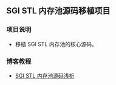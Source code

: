 ## SGI STL 内存池源码移植项目

### 项目说明

- 移植 SGI STL 内存池的核心源码。

### 博客教程

- [SGI STL 内存池源码浅析](https://www.techgrow.cn/posts/712a574b.html)
